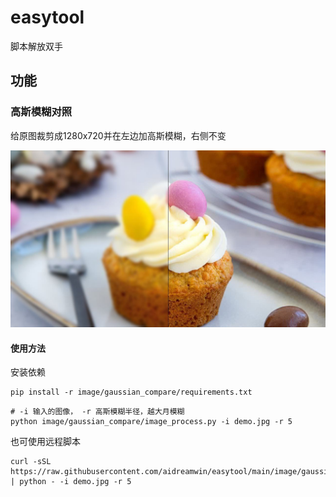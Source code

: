# easytool
脚本解放双手

## 功能

### 高斯模糊对照

给原图裁剪成1280x720并在左边加高斯模糊，右侧不变

![demo.jpg.out.jpg](./image/gaussian_compare/demo.jpg.out.jpg)

#### 使用方法

安装依赖
```
pip install -r image/gaussian_compare/requirements.txt
```

```
# -i 输入的图像， -r 高斯模糊半径，越大月模糊
python image/gaussian_compare/image_process.py -i demo.jpg -r 5
```

也可使用远程脚本

```
curl -sSL https://raw.githubusercontent.com/aidreamwin/easytool/main/image/gaussian_compare/image_process.py | python - -i demo.jpg -r 5
```